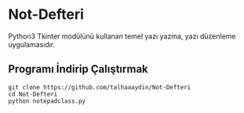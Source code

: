 # Not-Defteri
Python3 Tkinter modülünü kullanan temel yazı yazma, yazı düzenleme uygulamasıdır.
## Programı İndirip Çalıştırmak
```
git clone https://github.com/talhaaaydin/Not-Defteri
cd Not-Defteri
python notepadclass.py
```
